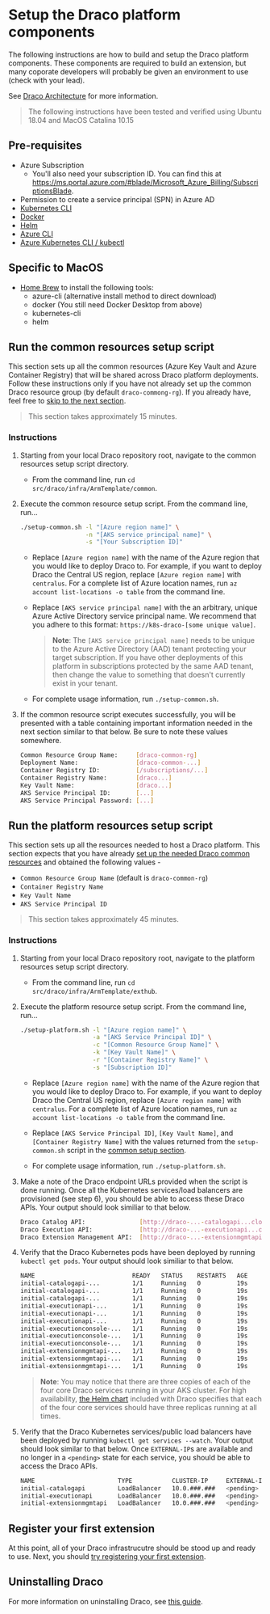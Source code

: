 # Setup the Draco platform components

The following instructions are how to build and setup the Draco platform components.  These components are required to build an extension, but many coporate developers will probably be given an environment to use (check with your lead).

See [Draco Architecture](../architecture/azure-architecture.md) for more information.

> The following instructions have been tested and verified using Ubuntu 18.04 and MacOS Catalina 10.15

## Pre-requisites

* Azure Subscription
  * You'll also need your subscription ID. You can find this at https://ms.portal.azure.com/#blade/Microsoft_Azure_Billing/SubscriptionsBlade.
* Permission to create a service principal (SPN) in Azure AD
* [Kubernetes CLI](https://kubernetes.io/docs/tasks/tools/install-kubectl/)
* [Docker](https://www.docker.com/products/docker-desktop)
* [Helm](https://github.com/helm/helm/releases)
* [Azure CLI](https://docs.microsoft.com/en-us/cli/azure/install-azure-cli)
* [Azure Kubernetes CLI / kubectl](https://docs.microsoft.com/en-us/cli/azure/aks?view=azure-cli-latest#az-aks-install-cli)

## Specific to MacOS

* [Home Brew](https://brew.sh/) to install the following tools:
  * azure-cli (alternative install method to direct download)
  * docker  (You still need Docker Desktop from above)
  * kubernetes-cli
  * helm
  
## Run the common resources setup script

This section sets up all the common resources (Azure Key Vault and Azure Container Registry) that will be shared across Draco platform deployments. Follow these instructions only if you have not already set up the common Draco resource group (by default `draco-commong-rg`). If you already have, feel free to [skip to the next section](#run-the-platform-resources-setup-script).

> This section takes approximately 15 minutes.

### Instructions

1. Starting from your local Draco repository root, navigate to the common resources setup script directory. 
   
   * From the command line, run `cd src/draco/infra/ArmTemplate/common`.
   
2. Execute the common resource setup script. From the command line, run...
   
   ```bash
   ./setup-common.sh -l "[Azure region name]" \
                     -n "[AKS service principal name]" \
                     -s "[Your Subscription ID]"
   ```
   
   * Replace `[Azure region name]` with the name of the Azure region that you would like to deploy Draco to. For example, if you want to deploy Draco the Central US region, replace `[Azure region name]` with `centralus`. For a complete list of Azure location names, run `az account list-locations -o table` from the command line.
   
   * Replace `[AKS service principal name]` with the an arbitrary, unique Azure Active Directory service principal name. We recommend that you adhere to this format: `https://k8s-draco-[some unique value]`.
   
      > **Note**: The `[AKS service principal name]` needs to be unique to the Azure Active Directory (AAD) tenant protecting your target subscription.  If you have other deployments of this platform in subscriptions protected by the same AAD tenant, then change the value to something that doesn't currently exist in your tenant.    
   
   * For complete usage information, run `./setup-common.sh`.
  
3. If the common resource script executes successfully, you will be presented with a table containing important information needed in the next section similar to that below. Be sure to note these values somewhere.

   ```bash
   Common Resource Group Name:     [draco-common-rg]
   Deployment Name:                [draco-common-...]
   Container Registry ID:          [/subscriptions/...]
   Container Registry Name:        [draco...]
   Key Vault Name:                 [draco...]
   AKS Service Principal ID:       [...]
   AKS Service Principal Password: [...]
   ```

## Run the platform resources setup script

This section sets up all the resources needed to host a Draco platform. This section expects that you have already [set up the needed Draco common resources](#run-the-common-resources-setup-script) and obtained the following values -

* `Common Resource Group Name` (default is `draco-common-rg`)
* `Container Registry Name`
* `Key Vault Name`
* `AKS Service Principal ID`

> This section takes approximately 45 minutes.

### Instructions

1. Starting from your local Draco repository root, navigate to the platform resources setup script directory. 
   
   * From the command line, run `cd src/draco/infra/ArmTemplate/exthub`.
   
2. Execute the platform resource setup script. From the command line, run...
   
   ```bash
   ./setup-platform.sh -l "[Azure region name]" \
                       -a "[AKS Service Principal ID]" \
                       -c "[Common Resource Group Name]" \
                       -k "[Key Vault Name]" \
                       -r "[Container Registry Name]" \
                       -s "[Subscription ID]"
   ```
   
   * Replace `[Azure region name]` with the name of the Azure region that you would like to deploy Draco to. For example, if you want to deploy Draco the Central US region, replace `[Azure region name]` with `centralus`. For a complete list of Azure location names, run `az account list-locations -o table` from the command line.
     
   * Replace `[AKS Service Principal ID]`, `[Key Vault Name]`, and `[Container Registry Name]` with the values returned from the `setup-common.sh` script in the [common setup section](#run-the-common-resources-setup-script).
     
   * For complete usage information, run `./setup-platform.sh`.
   
3. Make a note of the Draco endpoint URLs provided when the script is done running. Once all the Kubernetes services/load balancers are provisioned (see step 6), you should be able to access these Draco APIs. Your output should look similiar to that below.

   ```bash
   Draco Catalog API:               [http://draco-...-catalogapi...cloudapp.azure.com]
   Draco Execution API:             [http://draco-...-executionapi...cloudapp.azure.com]
   Draco Extension Management API:  [http://draco-...-extensionmgmtapi...cloudapp.azure.com]
   ```
     
4. Verify that the Draco Kubernetes pods have been deployed by running `kubectl get pods`. Your output should look similiar to that below.

   ```bash
   NAME                           READY   STATUS    RESTARTS   AGE
   initial-catalogapi-...         1/1     Running   0          19s
   initial-catalogapi-...         1/1     Running   0          19s
   initial-catalogapi-...         1/1     Running   0          19s
   initial-executionapi-...       1/1     Running   0          19s
   initial-executionapi-...       1/1     Running   0          19s
   initial-executionapi-...       1/1     Running   0          19s
   initial-executionconsole-...   1/1     Running   0          19s
   initial-executionconsole-...   1/1     Running   0          19s
   initial-executionconsole-...   1/1     Running   0          19s
   initial-extensionmgmtapi-...   1/1     Running   0          19s
   initial-extensionmgmtapi-...   1/1     Running   0          19s
   initial-extensionmgmtapi-...   1/1     Running   0          19s
   ```
   
   > **Note**: You may notice that there are three copies of each of the four core Draco services running in your AKS cluster. For high availability, [the Helm chart](/src/draco/helm/extension-hubs) included with Draco specifies that each of the four core services should have three replicas running at all times.  
 
5. Verify that the Draco Kubernetes services/public load balancers have been deployed by running `kubectl get services --watch`. Your output should look similar to that below. Once `EXTERNAL-IP`s are available and no longer in a `<pending>` state for each service, you should be able to access the Draco APIs.

   ```bash
   NAME                       TYPE           CLUSTER-IP     EXTERNAL-IP   PORT(S)                      AGE
   initial-catalogapi         LoadBalancer   10.0.###.###   <pending>     80:#####/TCP,443:#####/TCP   119s
   initial-executionapi       LoadBalancer   10.0.###.###   <pending>     80:#####/TCP,443:#####/TCP   119s
   initial-extensionmgmtapi   LoadBalancer   10.0.###.###   <pending>     80:#####/TCP,443:#####/TCP   119s
   ```

## Register your first extension
At this point, all of your Draco infrastrucutre should be stood up and ready to use. Next, you should [try registering your first extension](/doc/howto/Register-Extension.md).

## Uninstalling Draco
For more information on uninstalling Draco, see [this guide](UNINSTALL.md).
